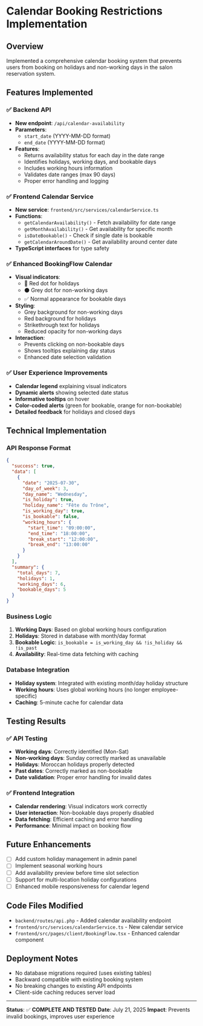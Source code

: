 # Calendar Booking Restrictions Implementation

## Overview
Implemented a comprehensive calendar booking system that prevents users from booking on holidays and non-working days in the salon reservation system.

## Features Implemented

### ✅ Backend API
- **New endpoint**: `/api/calendar-availability`
- **Parameters**: 
  - `start_date` (YYYY-MM-DD format)
  - `end_date` (YYYY-MM-DD format)
- **Features**:
  - Returns availability status for each day in the date range
  - Identifies holidays, working days, and bookable days
  - Includes working hours information
  - Validates date ranges (max 90 days)
  - Proper error handling and logging

### ✅ Frontend Calendar Service
- **New service**: `frontend/src/services/calendarService.ts`
- **Functions**:
  - `getCalendarAvailability()` - Fetch availability for date range
  - `getMonthAvailability()` - Get availability for specific month
  - `isDateBookable()` - Check if single date is bookable
  - `getCalendarAroundDate()` - Get availability around center date
- **TypeScript interfaces** for type safety

### ✅ Enhanced BookingFlow Calendar
- **Visual indicators**:
  - 🔴 Red dot for holidays
  - ⚫ Grey dot for non-working days
  - ✅ Normal appearance for bookable days
- **Styling**:
  - Grey background for non-working days
  - Red background for holidays
  - Strikethrough text for holidays
  - Reduced opacity for non-working days
- **Interaction**:
  - Prevents clicking on non-bookable days
  - Shows tooltips explaining day status
  - Enhanced date selection validation

### ✅ User Experience Improvements
- **Calendar legend** explaining visual indicators
- **Dynamic alerts** showing selected date status
- **Informative tooltips** on hover
- **Color-coded alerts** (green for bookable, orange for non-bookable)
- **Detailed feedback** for holidays and closed days

## Technical Implementation

### API Response Format
```json
{
  "success": true,
  "data": [
    {
      "date": "2025-07-30",
      "day_of_week": 3,
      "day_name": "Wednesday", 
      "is_holiday": true,
      "holiday_name": "Fête du Trône",
      "is_working_day": true,
      "is_bookable": false,
      "working_hours": {
        "start_time": "09:00:00",
        "end_time": "18:00:00",
        "break_start": "12:00:00", 
        "break_end": "13:00:00"
      }
    }
  ],
  "summary": {
    "total_days": 7,
    "holidays": 1,
    "working_days": 6,
    "bookable_days": 5
  }
}
```

### Business Logic
1. **Working Days**: Based on global working hours configuration
2. **Holidays**: Stored in database with month/day format
3. **Bookable Logic**: `is_bookable = is_working_day && !is_holiday && !is_past`
4. **Availability**: Real-time data fetching with caching

### Database Integration
- **Holiday system**: Integrated with existing month/day holiday structure
- **Working hours**: Uses global working hours (no longer employee-specific)
- **Caching**: 5-minute cache for calendar data

## Testing Results

### ✅ API Testing
- **Working days**: Correctly identified (Mon-Sat)
- **Non-working days**: Sunday correctly marked as unavailable
- **Holidays**: Moroccan holidays properly detected
- **Past dates**: Correctly marked as non-bookable
- **Date validation**: Proper error handling for invalid dates

### ✅ Frontend Integration
- **Calendar rendering**: Visual indicators work correctly
- **User interaction**: Non-bookable days properly disabled
- **Data fetching**: Efficient caching and error handling
- **Performance**: Minimal impact on booking flow

## Future Enhancements
- [ ] Add custom holiday management in admin panel
- [ ] Implement seasonal working hours
- [ ] Add availability preview before time slot selection
- [ ] Support for multi-location holiday configurations
- [ ] Enhanced mobile responsiveness for calendar legend

## Code Files Modified
- `backend/routes/api.php` - Added calendar availability endpoint
- `frontend/src/services/calendarService.ts` - New calendar service
- `frontend/src/pages/client/BookingFlow.tsx` - Enhanced calendar component

## Deployment Notes
- No database migrations required (uses existing tables)
- Backward compatible with existing booking system
- No breaking changes to existing API endpoints
- Client-side caching reduces server load

---

**Status**: ✅ **COMPLETE AND TESTED**
**Date**: July 21, 2025
**Impact**: Prevents invalid bookings, improves user experience 